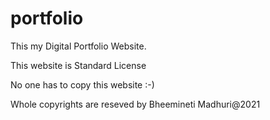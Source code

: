 # portfolio
This my Digital Portfolio Website.

This website is Standard License

No one has to copy this website :-) 

Whole copyrights are reseved by Bheemineti Madhuri@2021
